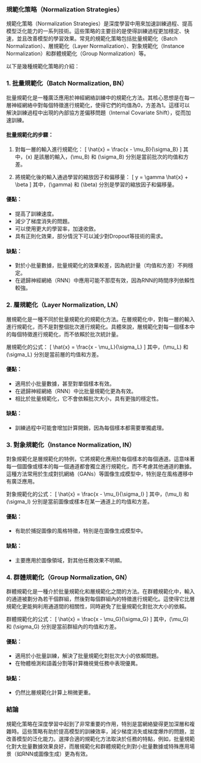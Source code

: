 ### 規範化策略（Normalization Strategies）

規範化策略（Normalization Strategies）是深度學習中用來加速訓練過程、提高模型泛化能力的一系列技術。這些策略的主要目的是使得訓練過程更加穩定、快速，並且改善模型的學習效果。常見的規範化策略包括批量規範化（Batch Normalization）、層規範化（Layer Normalization）、對象規範化（Instance Normalization）和群體規範化（Group Normalization）等。

以下是幾種規範化策略的介紹：

### 1. 批量規範化（Batch Normalization, BN）

批量規範化是一種廣泛應用於神經網絡訓練中的規範化方法。其核心思想是在每一層神經網絡中對每個特徵進行規範化，使得它們的均值為0，方差為1。這樣可以解決訓練過程中出現的內部協方差偏移問題（Internal Covariate Shift），從而加速訓練。

#### 批量規範化的步驟：
1. 對每一層的輸入進行規範化：
   \[
   \hat{x} = \frac{x - \mu_B}{\sigma_B}
   \]
   其中，\(x\) 是該層的輸入，\(\mu_B\) 和 \(\sigma_B\) 分別是當前批次的均值和方差。
   
2. 將規範化後的輸入通過學習的縮放因子和偏移量：
   \[
   y = \gamma \hat{x} + \beta
   \]
   其中，\(\gamma\) 和 \(\beta\) 分別是學習的縮放因子和偏移量。

#### 優點：
- 提高了訓練速度。
- 減少了梯度消失的問題。
- 可以使用更大的學習率，加速收斂。
- 具有正則化效果，部分情況下可以減少對Dropout等技術的需求。

#### 缺點：
- 對於小批量數據，批量規範化的效果較差，因為統計量（均值和方差）不夠穩定。
- 在遞歸神經網絡（RNN）中應用可能不那麼有效，因為RNN的時間序列依賴性較強。

### 2. 層規範化（Layer Normalization, LN）

層規範化是一種不同於批量規範化的規範化方法。在層規範化中，對每一層的輸入進行規範化，而不是對整個批次進行規範化。具體來說，層規範化對每一個樣本中的每個特徵進行規範化，而不依賴於批次統計量。

層規範化的公式：
\[
\hat{x} = \frac{x - \mu_L}{\sigma_L}
\]
其中，\(\mu_L\) 和 \(\sigma_L\) 分別是當前層的均值和方差。

#### 優點：
- 適用於小批量數據，甚至對單個樣本有效。
- 在遞歸神經網絡（RNN）中比批量規範化更為有效。
- 相比於批量規範化，它不會依賴批次大小，具有更強的穩定性。

#### 缺點：
- 訓練過程中可能會增加計算開銷，因為每個樣本都需要單獨處理。
  
### 3. 對象規範化（Instance Normalization, IN）

對象規範化是層規範化的特例，它將規範化應用於每個樣本的每個通道。這意味著每一個圖像或樣本的每一個通道都會獨立進行規範化，而不考慮其他通道的數據。這種方法常用於生成對抗網絡（GANs）等圖像生成模型中，特別是在風格遷移中有廣泛應用。

對象規範化的公式：
\[
\hat{x} = \frac{x - \mu_I}{\sigma_I}
\]
其中，\(\mu_I\) 和 \(\sigma_I\) 分別是當前圖像或樣本在某一通道上的均值和方差。

#### 優點：
- 有助於捕捉圖像的風格特徵，特別是在圖像生成模型中。
  
#### 缺點：
- 主要應用於圖像領域，對其他任務效果不明顯。

### 4. 群體規範化（Group Normalization, GN）

群體規範化是一種介於批量規範化和層規範化之間的方法。在群體規範化中，輸入的通道被劃分為若干個群組，然後對每個群組內的特徵進行規範化。這使得它比層規範化更能夠利用通道間的相關性，同時避免了批量規範化對批次大小的依賴。

群體規範化的公式：
\[
\hat{x} = \frac{x - \mu_G}{\sigma_G}
\]
其中，\(\mu_G\) 和 \(\sigma_G\) 分別是當前群組內的均值和方差。

#### 優點：
- 適用於小批量訓練，解決了批量規範化對批次大小的依賴問題。
- 在物體檢測和語義分割等計算機視覺任務中表現優異。

#### 缺點：
- 仍然比層規範化計算上稍微更重。

### 結論

規範化策略在深度學習中起到了非常重要的作用，特別是當網絡變得更加深層和複雜時。這些策略有助於提高模型的訓練效率，減少梯度消失或梯度爆炸的問題，並改善模型的泛化能力。選擇合適的規範化方法取決於任務的特點，例如，批量規範化對大批量數據效果良好，而層規範化和群體規範化則對小批量數據或特殊應用場景（如RNN或圖像生成）更為有效。